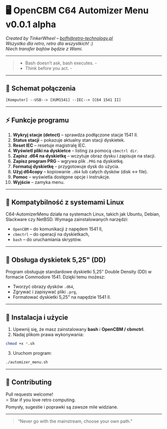 # 🖥️ OpenCBM C64 Automizer Menu v0.0.1 alpha

*Created by TinkerWheel – bofh@retro-technology.pl*  
*Wszystko dla retro, retro dla wszystkich! :)*  
*Niech transfer bajtów będzie z Wami.*

---

> - Bash doesn’t ask, bash executes. -  
> - Think before you act. -  

---

## 🔗 Schemat połączenia

```
[Komputer] --USB--> [XUM1541] --IEC--> [C64 1541 II]
```

---

## ⚡ Funkcje programu

1. **Wykryj stacje (detect)** – sprawdza podłączone stacje 1541 II.  
2. **Status stacji** – pokazuje aktualny stan stacji dyskietek.  
3. **Reset IEC** – resetuje magistralę IEC.  
4. **Wyświetl pliki na dyskietce** – listing za pomocą `cbmctrl dir`.  
5. **Zapisz .d64 na dyskietkę** – wczytuje obraz dysku i zapisuje na stacji.  
6. **Zapisz program PRG** – wgrywa plik `.PRG` na dyskietkę.  
7. **Formatuj dyskietkę** – przygotowuje dysk do użycia.  
8. **Użyj d64copy** – kopiowanie `.d64` lub całych dysków (disk ↔ file).  
9. **Pomoc** – wyświetla dostępne opcje i instrukcje.
0. **Wyjście** – zamyka menu.

---

## 🐧 Kompatybilność z systemami Linux

C64-AutomizerMenu działa na systemach Linux, takich jak Ubuntu, Debian, Slackware czy NetBSD. Wymaga zainstalowanych narzędzi:

- `OpenCBM` – do komunikacji z napędem 1541 II,
- `cbmctrl` – do operacji na dyskietkach,
- `bash` – do uruchamiania skryptów.

---

## 💾 Obsługa dyskietek 5,25" (DD)

Program obsługuje standardowe dyskietki 5,25" Double Density (DD) w formacie Commodore 1541. Dzięki temu możesz:

- Tworzyć obrazy dysków `.d64`,
- Zgrywać i zapisywać pliki `.prg`,
- Formatować dyskietki 5,25" na napędzie 1541 II.

---

## 🚀 Instalacja i użycie

1. Upewnij się, że masz zainstalowany **bash** i **OpenCBM / cbmctrl**.  
2. Nadaj plikom prawa wykonywania:
```bash
chmod +x *.sh
```
3. Uruchom program:
```bash
./automizer_menu.sh
```

---

## 🤝 Contributing

Pull requests welcome!  
⭐ Star if you love retro computing.  
Pomysły, sugestie i poprawki są zawsze mile widziane.

---

> “Never go with the mainstream, choose your own path.”

